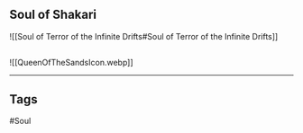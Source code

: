 ## Soul of Shakari
![[Soul of Terror of the Infinite Drifts#Soul of Terror of the Infinite Drifts]]

##
![[QueenOfTheSandsIcon.webp]]

---
## Tags
#Soul